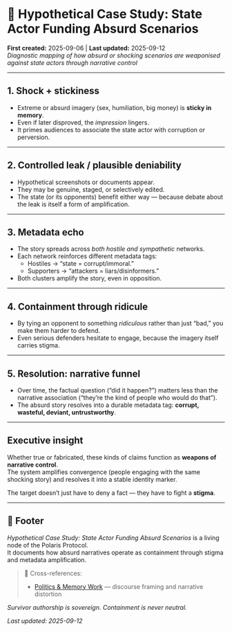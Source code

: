# 💸 Hypothetical Case Study: State Actor Funding Absurd Scenarios  
**First created:** 2025-09-06 | **Last updated:** 2025-09-12  
*Diagnostic mapping of how absurd or shocking scenarios are weaponised against state actors through narrative control*

---

## 1. Shock + stickiness  
- Extreme or absurd imagery (sex, humiliation, big money) is **sticky in memory**.  
- Even if later disproved, the *impression* lingers.  
- It primes audiences to associate the state actor with corruption or perversion.  

---

## 2. Controlled leak / plausible deniability  
- Hypothetical screenshots or documents appear.  
- They may be genuine, staged, or selectively edited.  
- The state (or its opponents) benefit either way — because debate about the leak is itself a form of amplification.  

---

## 3. Metadata echo  
- The story spreads across *both hostile and sympathetic* networks.  
- Each network reinforces different metadata tags:  
  - Hostiles → “state = corrupt/immoral.”  
  - Supporters → “attackers = liars/disinformers.”  
- Both clusters amplify the story, even in opposition.  

---

## 4. Containment through ridicule  
- By tying an opponent to something *ridiculous* rather than just “bad,” you make them harder to defend.  
- Even serious defenders hesitate to engage, because the imagery itself carries stigma.  

---

## 5. Resolution: narrative funnel  
- Over time, the factual question (“did it happen?”) matters less than the narrative association (“they’re the kind of people who would do that”).  
- The absurd story resolves into a durable metadata tag: **corrupt, wasteful, deviant, untrustworthy**.  

---

## Executive insight  
Whether true or fabricated, these kinds of claims function as **weapons of narrative control**.  
The system amplifies convergence (people engaging with the same shocking story) and resolves it into a stable identity marker.  

The target doesn’t just have to deny a fact — they have to fight a **stigma**.  

---

## 🏮 Footer  

*Hypothetical Case Study: State Actor Funding Absurd Scenarios* is a living node of the Polaris Protocol.  
It documents how absurd narratives operate as containment through stigma and metadata amplification.  

> 📡 Cross-references:  
> - [Politics & Memory Work](../🗝️_Politics_Memory_Work/) — discourse framing and narrative distortion  

*Survivor authorship is sovereign. Containment is never neutral.*  

_Last updated: 2025-09-12_  
